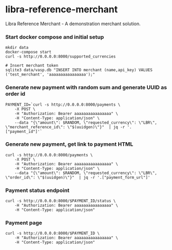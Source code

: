 # libra-reference-merchant
Libra Reference Merchant - A demonstration merchant solution.


### Start docker compose and initial setup
```
mkdir data
docker-compose start
curl -s http://0.0.0.0:8000/supported_currencies

# Insert merchant token
sqlite3 data/vasp.db "INSERT INTO merchant (name,api_key) VALUES ('test_merchant', 'aaaaaaaaaaaaaaaa');"
```

### Generate new payment with random sum and generate UUID as order id
```
PAYMENT_ID=`curl -s http://0.0.0.0:8000/payments \
    -X POST \
    -H "Authorization: Bearer aaaaaaaaaaaaaaaa" \
    -H "Content-Type: application/json" \
    --data "{\"amount\": $RANDOM, \"requested_currency\": \"LBR\", \"merchant_reference_id\": \"$(uuidgen)\"}"  | jq -r '.["payment_id"]'`
```

### Generate new payment, get link to payment HTML
```
curl -s http://0.0.0.0:8000/payments \
    -X POST \
    -H "Authorization: Bearer aaaaaaaaaaaaaaaa" \
    -H "Content-Type: application/json" \
    --data "{\"amount\": $RANDOM, \"requested_currency\": \"LBR\", \"order_id\": \"$(uuidgen)\"}"  | jq -r '.["payment_form_url"]'
```

### Payment status endpoint
```
curl -s http://0.0.0.0:8000/$PAYMENT_ID/status \
    -H "Authorization: Bearer aaaaaaaaaaaaaaaa" \
    -H "Content-Type: application/json"
```

### Payment page
```
curl -s http://0.0.0.0:8000/$PAYMENT_ID \
    -H "Authorization: Bearer aaaaaaaaaaaaaaaa" \
    -H "Content-Type: application/json"
```
